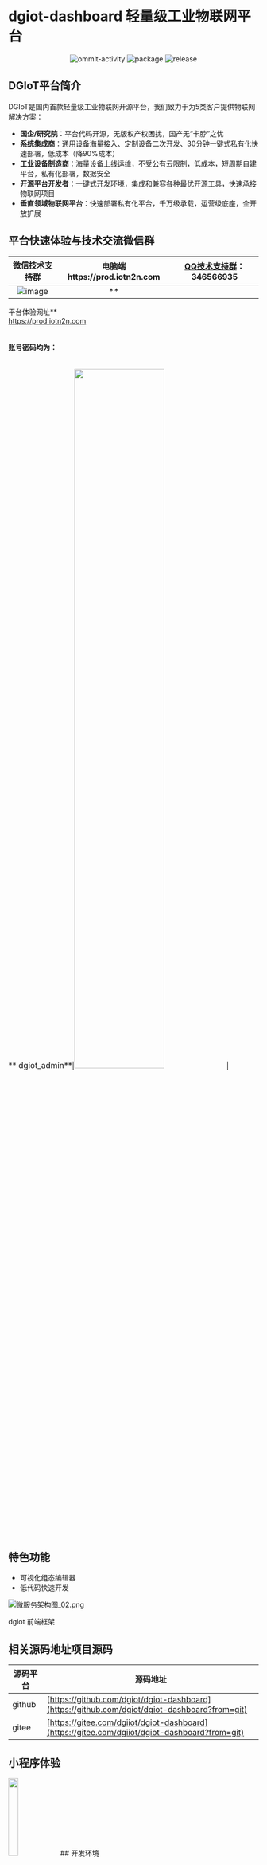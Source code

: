 # dgiot-dashboard 轻量级工业物联网平台

<p align="center">
  <img src="https://img.shields.io/github/commit-activity/m/dgiot/dgiot-dashboard" alt="ommit-activity">
	<img src="https://badgen.net/badge/package/%40dgiot%2Fdgiot-dashboard/blue"
	alt="package" maxretrytimes="3" class="m-1 transition-all duration-1000">
  <img src="https://img.shields.io/github/release/dgiot/dgiot-dashboard?color=brightgreen" alt="release">

## DGIoT平台简介

DGIoT是国内首款轻量级工业物联网开源平台，我们致力于为5类客户提供物联网解决方案：

+ **国企/研究院**：平台代码开源，无版权产权困扰，国产无“卡脖”之忧
+ **系统集成商**：通用设备海量接入、定制设备二次开发、30分钟一键式私有化快速部署，低成本（降90%成本）
+ **工业设备制造商**：海量设备上线运维，不受公有云限制，低成本，短周期自建平台，私有化部署，数据安全
+ **开源平台开发者**：一键式开发环境，集成和兼容各种最优开源工具，快速承接物联网项目
+ **垂直领域物联网平台**：快速部署私有化平台，千万级承载，运营级底座，全开放扩展

## 平台快速体验与技术交流微信群

| 微信技术支持群 |电脑端https://prod.iotn2n.com| [QQ技术支持群](https://jq.qq.com/?_wv=1027&k=LipWZvDe)： 346566935   | 
|:---:|:---:|:---:|
| ![image](https://user-images.githubusercontent.com/51999461/153103247-62746a47-64d0-4385-ae2e-13398688a033.png) |**
平台体验网址**<br/>https://prod.iotn2n.com<br/></br><br/>**账号密码均为：**</br><br/></br><font size=3>**
dgiot_admin**</font>|<img src="http://dgiot-1253666439.cos.ap-shanghai-fsi.myqcloud.com/shuwa_tech/zh/QQ%E6%8A%80%E6%9C%AF%E7%BE%A4%E4%BA%8C%E7%BB%B4%E7%A0%81.png" width = "60%" /> |

## 特色功能

+ 可视化组态编辑器
+ 低代码快速开发

![微服务架构图_02.png](https://dgiot-1253666439.cos.ap-shanghai-fsi.myqcloud.com/shuwa_tech/zh/frontend/web/%E5%BE%AE%E6%9C%8D%E5%8A%A1%E6%9E%B6%E6%9E%84%E5%9B%BE_02.png)

dgiot 前端框架

## 相关源码地址项目源码

| 源码平台 | 源码地址                                                                                      |
| -------- | --------------------------------------------------------------------------------------------- |
| github   | [https://github.com/dgiot/dgiot-dashboard](https://github.com/dgiot/dgiot-dashboard?from=git) |
| gitee    | [https://gitee.com/dgiiot/dgiot-dashboard](https://gitee.com/dgiiot/dgiot-dashboard?from=git) |

## 小程序体验

  <img src="http://dgiot-1253666439.cos.ap-shanghai-fsi.myqcloud.com/dgiot_release/dgiot_wechat.jpg" width = "20%" />
## 开发环境

[下载 dgiot_develop_tools](https://dgiot-dev-1306147891.cos.ap-nanjing.myqcloud.com/msys64/msys64.zip)

## 安装使用

- 获取项目代码

```bash
git clone -b master https://github.com.cnpmjs.org/dgiot/dgiot-dashboard.git
```

- 安装依赖

```bash
cd dgiot-dashboard

npm i -g pnpm --registry=https://registry.npmmirror.com

pnpm config set registry https://registry.npmmirror.com

pnpm -v

pnpm install
```

- 运行

```bash
pnpm dev
```

- 运行成功
  ![b65e47b3-afcf-9bf4-4190-ab6c557ef217.png](https://dgiot-1253666439.cos.ap-shanghai-fsi.myqcloud.com/shuwa_tech/zh/frontend/web/b65e47b3-afcf-9bf4-4190-ab6c557ef217.png)

- [本地预览](http://localhost/)

- 登录

  | 用户名      | 密码        |
  | ----------- | ----------- |
  | dgiot_admin | dgiot_admin |

- 设备详情预览
  ![b87bd877-7cb6-f6b6-1eac-ae17b39bf928.png](https://dgiot-1253666439.cos.ap-shanghai-fsi.myqcloud.com/shuwa_tech/zh/frontend/web/b87bd877-7cb6-f6b6-1eac-ae17b39bf928.png)
- [项目预览](https://tech.iotn2n.com/zh/frontend/web/#%E9%A1%B9%E7%9B%AE%E9%A2%84%E8%A7%88)
- 打包

```bash
pnpm build
```
